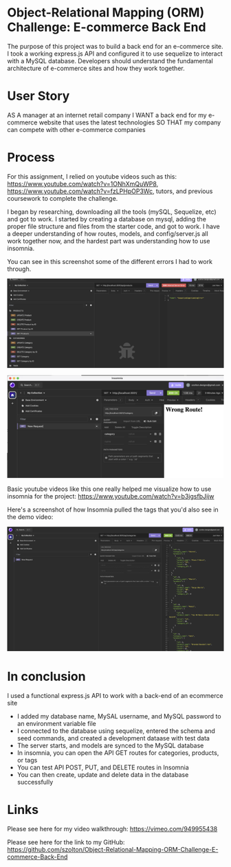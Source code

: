 # Object-Relational Mapping (ORM) Challenge: E-commerce Back End

The purpose of this project was to build a back end for an e-commerce site. I took a working express.js API and configured it to use sequelize to interact with a MySQL database. Developers should understand the fundamental architecture of e-commerce sites and how they work together.

# User Story
AS A manager at an internet retail company
I WANT a back end for my e-commerce website that uses the latest technologies
SO THAT my company can compete with other e-commerce companies

# Process
For this assignment, I relied on youtube videos such as this: https://www.youtube.com/watch?v=1ONhXmQuWP8, https://www.youtube.com/watch?v=fzLPHpOP3Wc, tutors, and previous coursework to complete the challenge.

I began by researching, downloading all the tools (mySQL, Sequelize, etc) and got to work. I started by creating a database on mysql, adding the proper file structure and files from the starter code, and got to work. I have a deeper understanding of how routes, models, and config/server.js all work together now, and the hardest part was understanding how to use insomnia.


You can see in this screenshot some of the different errors I had to work through.

![insomnia-error](./assets/images/error.png)

![insomnia-error](./assets/images/error-2.png)

Basic youtube videos like this one really helped me visualize how to use insomnia for the project: https://www.youtube.com/watch?v=b3jgsfbJijw

Here's a screenshot of how Insomnia pulled the tags that you'd also see in the demo video:

![insomnia-tags](./assets/images/tags.png)

# In conclusion
I used a functional express.js API to work with a back-end of an ecommerce site
- I added my database name, MySAL username, and MySQL password to an environment variable file
- I connected to the database using sequelize, entered the schema and seed commands, and created a development dataase with test data
- The server starts, and models are synced to the MySQL database
- In insomnia, you can open the API GET routes for categories, products, or tags
- You can test API POST, PUT, and DELETE routes in Insomnia
- You can then create, update and delete data in the database successfully 


# Links

Please see here for my video walkthrough: https://vimeo.com/949955438

Please see here for the link to my GitHub: https://github.com/szolton/Object-Relational-Mapping-ORM-Challenge-E-commerce-Back-End
